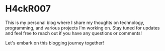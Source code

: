 # H4ckR007

This is my personal blog where I share my thoughts on technology, programming, and various projects I'm working on. Stay tuned for updates and feel free to reach out if you have any questions or comments!

Let's embark on this blogging journey together!
